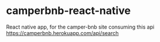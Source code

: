 # camperbnb-react-native
React native app, for the camper-bnb site consuming this api https://camperbnb.herokuapp.com/api/search
